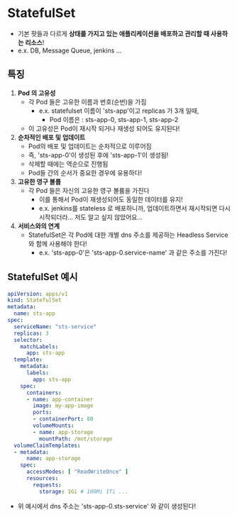 # StatefulSet

- 기본 팟들과 다르게 **상태를 가지고 있는 애플리케이션을 배포하고 관리할 때 사용하는 리소스**!
- e.x. DB, Message Queue, jenkins ...

## 특징 
1. **Pod 의 고유성**
   - 각 Pod 들은 고유한 이름과 번호(순번)을 가짐 
     - e.x. statefulset 이름이 'sts-app'이고 replicas 가 3개 일때, 
       - Pod 이름은 : sts-app-0, sts-app-1, sts-app-2
   - 이 고유성은 Pod이 재시작 되거나 재생성 되어도 유지된다!
2. **순차적인 배포 및 업데이트**
   - Pod의 배포 및 업데이트는 순차적으로 이루어짐
   - 즉, 'sts-app-0'이 생성된 후에 'sts-app-1'이 생성됨!
   - 삭제할 때에는 역순으로 진행됨
   - Pod들 간의 순서가 중요한 경우에 유용하다!
3. **고유한 영구 볼륨**
   - 각 Pod 들은 자신의 고유한 영구 볼륨을 가진다 
     - 이를 통해서 Pod이 재생성되어도 동일한 데이터를 유지!
     - e.x. jenkins를 stateless 로 배포하니까, 업데이트하면서 재시작되면 다시 시작되더라... 저도 알고 싶지 않았어요...
4. **서비스와의 연계**
   - StatefulSet은 각 Pod에 대한 개별 dns 주소를 제공하는 Headless Service와 함께 사용해야 한다!
     - e.x. 'sts-app-0'은 'sts-app-0.service-name' 과 같은 주소를 가진다!

## StatefulSet 예시

```yaml
apiVersion: apps/v1
kind: StatefulSet
metadata:
  name: sts-app
spec:
  serviceName: "sts-service"
  replicas: 3
  selector:
    matchLabels:
      app: sts-app
  template:
    metadata:
      labels:
        app: sts-app
    spec:
      containers:
      - name: app-container
        image: my-app-image
        ports:
        - containerPort: 80
        volumeMounts:
        - name: app-storage
          mountPath: /mnt/storage
  volumeClaimTemplates:
  - metadata:
      name: app-storage
    spec:
      accessModes: [ "ReadWriteOnce" ]
      resources:
        requests:
          storage: 1Gi # 100Mi 1Ti ...
```

- 위 예시에서 dns 주소는 'sts-app-0.sts-service' 와 같이 생성된다!